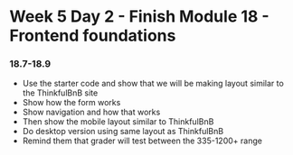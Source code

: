 # Week 5 Day 2 - Finish Module 18 - Frontend foundations

### 18.7-18.9
  - Use the starter code and show that we will be making layout similar to the ThinkfulBnB site
  - Show how the form works
  - Show navigation and how that works
  - Then show the mobile layout similar to ThinkfulBnB
  - Do desktop version using same layout as ThinkfulBnB
  - Remind them that grader will test between the 335-1200+ range
